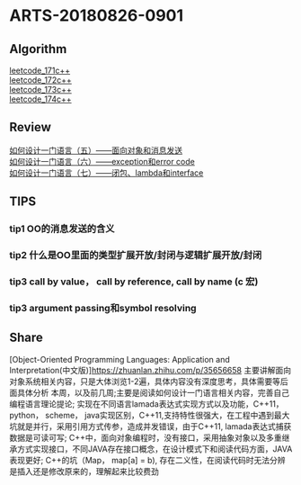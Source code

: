 # ARTS-20180826-0901
## Algorithm
[leetcode_171](https://leetcode.com/problems/excel-sheet-column-number/description/)[c++](../leetcode/leetcode_171.cc)  
[leetcode_172](https://leetcode.com/problems/factorial-trailing-zeroes/description/)[c++](../leetcode/leetcode_172.cc)  
[leetcode_173](https://leetcode.com/problems/binary-search-tree-iterator/description/)[c++](../leetcode/leetcode_173.cc)  
[leetcode_174](https://leetcode.com/problems/dungeon-game/description/)[c++](../leetcode/leetcode_174.cc)  
## Review
[如何设计一门语言（五）——面向对象和消息发送](http://www.cppblog.com/vczh/archive/2013/05/25/200580.html)  
[如何设计一门语言（六）——exception和error code](http://www.cppblog.com/vczh/archive/2013/06/10/200920.html)  
[如何设计一门语言（七）——闭包、lambda和interface](http://www.cppblog.com/vczh/archive/2013/07/05/201541.html)  
## TIPS
### tip1 OO的消息发送的含义

### tip2 什么是OO里面的类型扩展开放/封闭与逻辑扩展开放/封闭

### tip3 call by value， call by reference, call by name (c 宏)

### tip3 argument passing和symbol resolving

## Share
[Object-Oriented Programming Languages: Application and Interpretation(中文版)]https://zhuanlan.zhihu.com/p/35656658
主要讲解面向对象系统相关内容，只是大体浏览1-2遍，具体内容没有深度思考，具体需要等后面具体分析
本周，以及前几周;主要是阅读如何设计一门语言相关内容，完善自己编程语言理论提论; 
实现在不同语言lamada表达式实现方式以及功能，C++11， python， scheme， java实现区别，C++11,支持特性很强大，在工程中遇到最大坑就是并行，采用引用方式传参，造成并发错误，由于C++11, lamada表达式捕获数据是可读可写;
C++中，面向对象编程时，没有接口，采用抽象对象以及多重继承方式实现接口，不同JAVA存在接口概念，在设计模式下和阅读代码方面，JAVA表现更好;
C++的坑（Map， map[a] = b), 存在二义性，在阅读代码时无法分辨是插入还是修改原来的，理解起来比较费劲
